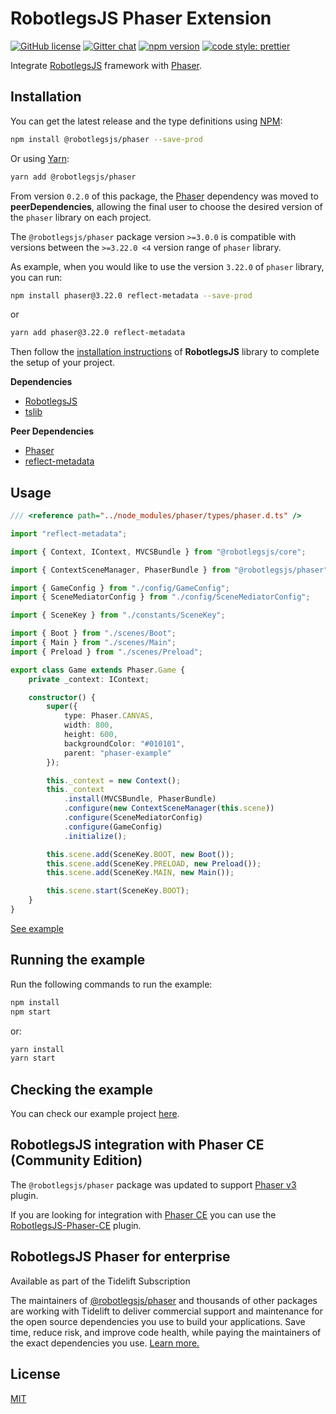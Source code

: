 # RobotlegsJS Phaser Extension

[![GitHub license](https://img.shields.io/badge/license-MIT-green.svg)](https://github.com/RobotlegsJS/Robotlegs/tree/master/packages/phaser/blob/master/LICENSE)
[![Gitter chat](https://badges.gitter.im/RobotlegsJS/RobotlegsJS.svg)](https://gitter.im/RobotlegsJS/RobotlegsJS)
[![npm version](https://badge.fury.io/js/%40robotlegsjs%2Fphaser.svg)](https://badge.fury.io/js/%40robotlegsjs%2Fphaser)
[![code style: prettier](https://img.shields.io/badge/code_style-prettier-ff69b4.svg?style=flat-square)](https://github.com/prettier/prettier)

Integrate [RobotlegsJS](https://github.com/RobotlegsJS/Robotlegs/tree/master/packages/core)
framework with [Phaser](https://github.com/photonstorm/phaser).

## Installation

You can get the latest release and the type definitions using [NPM](https://www.npmjs.com/):

```bash
npm install @robotlegsjs/phaser --save-prod
```

Or using [Yarn](https://yarnpkg.com/en/):

```bash
yarn add @robotlegsjs/phaser
```

From version `0.2.0` of this package, the [Phaser](https://github.com/photonstorm/phaser) dependency was moved to **peerDependencies**,
allowing the final user to choose the desired version of the `phaser` library on each project.

The `@robotlegsjs/phaser` package version `>=3.0.0` is compatible with versions between the `>=3.22.0 <4` version range of `phaser` library.

As example, when you would like to use the version `3.22.0` of `phaser` library, you can run:

```bash
npm install phaser@3.22.0 reflect-metadata --save-prod
```

or

```bash
yarn add phaser@3.22.0 reflect-metadata
```

Then follow the [installation instructions](https://github.com/RobotlegsJS/Robotlegs/tree/master/packages/core#installation) of **RobotlegsJS** library to complete the setup of your project.

**Dependencies**

+ [RobotlegsJS](https://github.com/RobotlegsJS/Robotlegs/tree/master/packages/core)
+ [tslib](https://github.com/Microsoft/tslib)

**Peer Dependencies**

+ [Phaser](https://github.com/photonstorm/phaser)
+ [reflect-metadata](https://github.com/rbuckton/reflect-metadata)

## Usage

```ts
/// <reference path="../node_modules/phaser/types/phaser.d.ts" />

import "reflect-metadata";

import { Context, IContext, MVCSBundle } from "@robotlegsjs/core";

import { ContextSceneManager, PhaserBundle } from "@robotlegsjs/phaser";

import { GameConfig } from "./config/GameConfig";
import { SceneMediatorConfig } from "./config/SceneMediatorConfig";

import { SceneKey } from "./constants/SceneKey";

import { Boot } from "./scenes/Boot";
import { Main } from "./scenes/Main";
import { Preload } from "./scenes/Preload";

export class Game extends Phaser.Game {
    private _context: IContext;

    constructor() {
        super({
            type: Phaser.CANVAS,
            width: 800,
            height: 600,
            backgroundColor: "#010101",
            parent: "phaser-example"
        });

        this._context = new Context();
        this._context
            .install(MVCSBundle, PhaserBundle)
            .configure(new ContextSceneManager(this.scene))
            .configure(SceneMediatorConfig)
            .configure(GameConfig)
            .initialize();

        this.scene.add(SceneKey.BOOT, new Boot());
        this.scene.add(SceneKey.PRELOAD, new Preload());
        this.scene.add(SceneKey.MAIN, new Main());

        this.scene.start(SceneKey.BOOT);
    }
}
```

[See example](example)

## Running the example

Run the following commands to run the example:

```bash
npm install
npm start
```

or:

```bash
yarn install
yarn start
```

## Checking the example

You can check our example project [here](http://robotlegsjs.io/RobotlegsJS-Phaser).

## RobotlegsJS integration with Phaser CE (Community Edition)

The `@robotlegsjs/phaser` package was updated to support [Phaser v3](https://www.npmjs.com/package/phaser) plugin.

If you are looking for integration with [Phaser CE](https://github.com/photonstorm/phaser-ce) you can use the [RobotlegsJS-Phaser-CE](https://github.com/RobotlegsJS/Robotlegs/tree/master/packages/phaser-ce) plugin.

## RobotlegsJS Phaser for enterprise

Available as part of the Tidelift Subscription

The maintainers of [@robotlegsjs/phaser](https://github.com/RobotlegsJS/Robotlegs/tree/master/packages/phaser) and thousands of other packages are working with Tidelift to deliver commercial support and maintenance for the open source dependencies you use to build your applications. Save time, reduce risk, and improve code health, while paying the maintainers of the exact dependencies you use. [Learn more.](https://tidelift.com/subscription/pkg/npm-robotlegsjs-phaser?utm_source=npm-robotlegsjs-phaser&utm_medium=referral&utm_campaign=enterprise&utm_term=repo)

## License

[MIT](LICENSE)

